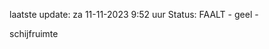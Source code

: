 laatste update: 
za 11-11-2023  9:52   uur 
Status: FAALT - geel - 
<div class="service Y">schijfruimte</div>